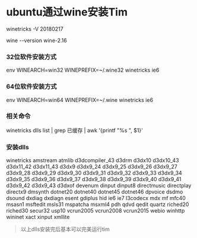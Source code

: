 # ubuntu通过wine安装Tim

winetricks -V
20180217


wine --version
wine-2.16


### 32位软件安装方式
env WINEARCH=win32 WINEPREFIX=~/.wine32 winetricks ie6
### 64位软件安装方式
env WINEARCH=win64 WINEPREFIX=~/.wine winetricks ie6

### 相关命令
winetricks dlls list | grep 已缓存 | awk '{printf "%s ", $1}'

### 安装dlls
winetricks amstream atmlib d3dcompiler_43 d3drm d3dx10 d3dx10_43 d3dx11_42 d3dx11_43 d3dx9 d3dx9_24 d3dx9_25 d3dx9_26 d3dx9_27 d3dx9_28 d3dx9_29 d3dx9_30 d3dx9_31 d3dx9_32 d3dx9_33 d3dx9_34 d3dx9_35 d3dx9_36 d3dx9_37 d3dx9_38 d3dx9_39 d3dx9_40 d3dx9_41 d3dx9_42 d3dx9_43 d3dxof devenum dinput dinput8 directmusic directplay directx9 dmsynth dotnet20 dotnet40 dotnet45 dotnet46 dpvoice dsdmo dsound dxdiag dxdiagn esent gdiplus hid ie6 ie7 l3codecx mdx mf mfc40 msasn1 msftedit msls31 mspatcha msxml4 pdh qdvd qedit quartz riched20 riched30 secur32 usp10 vcrun2005 vcrun2008 vcrun2015 webio winhttp wininet xact xinput xmllite

> 以上dlls安装完后基本可以完美运行tim
